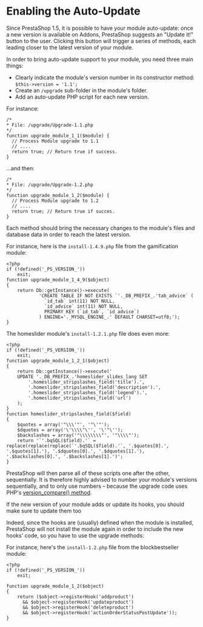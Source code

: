 # Enabling the Auto-Update

Since PrestaShop 1.5, it is possible to have your module auto-update: once a new version is available on Addons, PrestaShop suggests an "Update it!" button to the user. Clicking this button will trigger a series of methods, each leading closer to the latest version of your module.

In order to bring auto-update support to your module, you need three main things:

* Clearly indicate the module's version number in its constructor method: `$this->version = '1.1';`
* Create an `/upgrade` sub-folder in the module's folder.
* Add an auto-update PHP script for each new version.

For instance:

```
/*
* File: /upgrade/Upgrade-1.1.php
*/
function upgrade_module_1_1($module) {
  // Process Module upgrade to 1.1
  // ....
  return true; // Return true if success.
}
```

...and then:

```
/*
* File: /upgrade/Upgrade-1.2.php
*/
function upgrade_module_1_2($module) {
  // Process Module upgrade to 1.2
  // ....
  return true; // Return true if succes.
}
```

Each method should bring the necessary changes to the module's files and database data in order to reach the latest version.

For instance, here is the `install-1.4.9.php` file from the gamification module:

```
<?php
if (!defined('_PS_VERSION_'))
    exit;
function upgrade_module_1_4_9($object)
{
    return Db::getInstance()->execute(
            'CREATE TABLE IF NOT EXISTS `'._DB_PREFIX_.'tab_advice` (
              `id_tab` int(11) NOT NULL,
              `id_advice` int(11) NOT NULL,
              PRIMARY KEY (`id_tab`, `id_advice`)
            ) ENGINE='._MYSQL_ENGINE_.' DEFAULT CHARSET=utf8;');
}
```

The homeslider module's `install-1.2.1.php` file does even more:

```
<?php
if (!defined('_PS_VERSION_'))
    exit;
function upgrade_module_1_2_1($object)
{
    return Db::getInstance()->execute('
    UPDATE '._DB_PREFIX_.'homeslider_slides_lang SET
        '.homeslider_stripslashes_field('title').',
        '.homeslider_stripslashes_field('description').',
        '.homeslider_stripslashes_field('legend').',
        '.homeslider_stripslashes_field('url')
    );
}
function homeslider_stripslashes_field($field)
{
    $quotes = array('"\\\'"', '"\'"');
    $dquotes = array('\'\\\\"\'', '\'"\'');
    $backslashes = array('"\\\\\\\\"', '"\\\\"');
    return '`'.bqSQL($field).'` = replace(replace(replace(`'.bqSQL($field).'`, '.$quotes[0].', '.$quotes[1].'), '.$dquotes[0].', '.$dquotes[1].'), '.$backslashes[0].', '.$backslashes[1].')';
}
```

PrestaShop will then parse all of these scripts one after the other, sequentially. It is therefore highly advised to number your module's versions sequentially, and to only use numbers – because the upgrade code uses PHP's [version\_compare() method](http://php.net/manual/en/function.version-compare.php).

If the new version of your module adds or update its hooks, you should make sure to update them too

Indeed, since the hooks are (usually) defined when the module is installed, PrestaShop will not install the module again in order to include the new hooks' code, so you have to use the upgrade methods:

For instance, here's the `install-1.2.php` file from the blockbestseller module:

```
<?php
if (!defined('_PS_VERSION_'))
    exit;

function upgrade_module_1_2($object)
{
    return ($object->registerHook('addproduct') 
      && $object->registerHook('updateproduct') 
      && $object->registerHook('deleteproduct') 
      && $object->registerHook('actionOrderStatusPostUpdate'));
}
```
